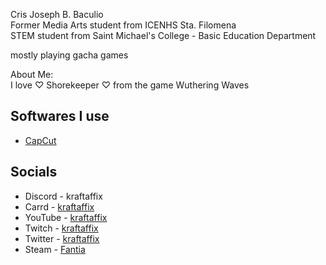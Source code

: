 Cris Joseph B. Baculio \
Former Media Arts student from ICENHS Sta. Filomena \
STEM student from Saint Michael's College - Basic Education Department

mostly playing gacha games

About Me: \
I love ♡ Shorekeeper ♡ from the game Wuthering Waves

## Softwares I use
- [CapCut](https://www.capcut.com)

## Socials
- Discord - kraftaffix
- Carrd - [kraftaffix](https://kraftaffix.carrd.co/)
- YouTube - [kraftaffix](https://www.youtube.com/channel/UClmV5np_xrpIs0By7jvm56Q)
- Twitch - [kraftaffix](https://twitch.tv/kraftaffix)
- Twitter - [kraftaffix](https://twitter.com/kraftaffix)
- Steam - [Fantia](https://steamcommunity.com/id/KraftAffix/)
